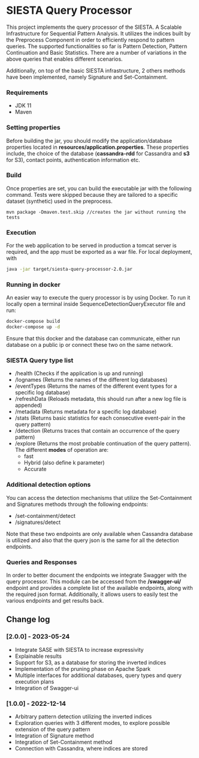 # SIESTA Query Processor

This project implements the query processor of the SIESTA. A Scalable Infrastructure for Sequential Pattern Analysis.
It utilizes the indices built by the Preprocess Component in order to efficiently respond to pattern queries.
The supported functionalities so far is Pattern Detection, Pattern Continuation and Basic Statistics. There are a number of
variations in the above queries that enables different scenarios.

Additionally, on top of the basic SIESTA infrastructure, 2 others methods have been implemented, namely Signature and Set-Containment. 

### Requirements
* JDK 11
* Maven

### Setting properties
Before building the jar, you should modify the application/database properties located in
**resources/application.properties**. These properties include, the choice of the database
(**cassandra-rdd** for Cassandra and **s3** for S3), contact points, authentication information
etc. 

### Build
Once properties are set, you can build the executable jar with the following command. Tests
were skipped because they are tailored to a specific dataset (synthetic) used in the preprocess.

```
mvn package -Dmaven.test.skip //creates the jar without running the tests
```

### Execution

For the web application to be served in production a tomcat server is required, and the app must be exported as a war file.
For local deployment, with

```bash
java -jar target/siesta-query-processor-2.0.jar
```

### Running in docker
An easier way to execute the query processor is by using Docker. To run it locally
open a terminal inside SequenceDetectionQueryExecutor file and run:
```bash
docker-compose build
docker-compose up -d
```
Ensure that this docker and the database can communicate, either run database on a public ip
or connect these two on the same network.
### SIESTA Query type list
* /health (Checks if the application is up and running)
* /lognames (Returns the names of the different log databases)
* /eventTypes (Returns the names of the different event types for a specific log database)
* /refreshData (Reloads metadata, this should run after a new log file is appended)
* /metadata (Returns metadata for a specific log database)
* /stats (Returns basic statistics for each consecutive event-pair in the query pattern)
* /detection (Returns traces that contain an occurrence of the query pattern)
* /explore (Returns the most probable continuation of the query pattern). The different **modes** 
of operation are:
    * fast 
    * Hybrid (also define k parameter)
    * Accurate

### Additional detection options
You can access the detection mechanisms that utilize the Set-Containment and Signatures
methods through the following endpoints:
* /set-containment/detect
* /signatures/detect

Note that these two endpoints are only available when Cassandra database is utilized and 
also that the query json is the same for all the detection endpoints.

### Queries and Responses
In order to better document the endpoints we integrate Swagger with the query processor.
This module can be accessed from the **/swagger-ui/** endpoint and provides a complete 
list of the available endpoints, along with the required json format. Additionally, it allows
users to easily test the various endpoints and get results back. 

## Change log

### [2.0.0] - 2023-05-24
- Integrate SASE with SIESTA to increase expressivity
- Explainable results
- Support for S3, as a database for storing the inverted indices
- Implementation of the pruning phase on Apache Spark
- Multiple interfaces for additional databases, query types and query execution plans
- Integration of Swagger-ui


### [1.0.0] - 2022-12-14
- Arbitrary pattern detection utilizing the inverted indices 
- Exploration queries with 3 different modes, to explore possible extension of the query pattern
- Integration of Signature method
- Integration of Set-Containment method
- Connection with Cassandra, where indices are stored
